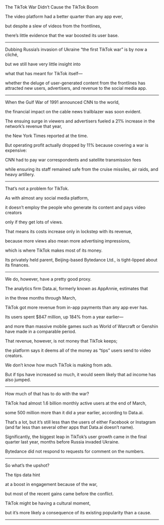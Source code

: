 The TikTok War Didn’t Cause the TikTok Boom

The video platform had a better quarter than any app ever, 

but despite a slew of videos from the frontlines, 

there’s little evidence that the war boosted its user base.

---

Dubbing Russia’s invasion of Ukraine “the first TikTok war” is by now a cliché,  

but we still have very little insight into 

what that has meant for TikTok itself—

whether the deluge of user-generated content from the frontlines has attracted new users, advertisers, and revenue to the social media app.


---


When the Gulf War of 1991 announced CNN to the world, 

the financial impact on the cable news trailblazer was soon evident. 

The ensuing surge in viewers and advertisers fueled a 21% increase in the network’s revenue that year, 

the New York Times reported at the time. 

But operating profit actually dropped by 11% because covering a war is expensive:

CNN had to pay war correspondents and satellite transmission fees

while ensuring its staff remained safe from the cruise missiles, air raids, and heavy artillery.


---

That’s not a problem for TikTok. 

As with almost any social media platform, 

it doesn’t employ the people who generate its content and pays video creators 

only if they get lots of views. 

That means its costs increase only in lockstep with its revenue, 

because more views also mean more advertising impressions, 

which is where TikTok makes most of its money. 

Its privately held parent, Beijing-based Bytedance Ltd., is tight-lipped about its finances.


---


We do, however, have a pretty good proxy. 

The analytics firm Data.ai, formerly known as AppAnnie, estimates that 

in the three months through March, 

TikTok got more revenue from in-app payments than any app ever has. 

Its users spent $847 million, up 184% from a year earlier—

and more than massive mobile games such as World of Warcraft or Genshin have made in a comparable period.


That revenue, however, is not money that TikTok keeps; 

the platform says it deems all of the money as “tips” users send to video creators. 

We don’t know how much TikTok is making from ads. 

But if tips have increased so much, it would seem likely that ad income has also jumped.


---

How much of that has to do with the war? 

TikTok had almost 1.6 billion monthly active users at the end of March, 

some 500 million more than it did a year earlier, according to Data.ai. 

That’s a lot, but it’s still less than the users of either Facebook or Instagram (and far less than several other apps that Data.ai doesn’t name).


Significantly, the biggest leap in TikTok’s user growth came in the final quarter last year, months before Russia invaded Ukraine. 

Bytedance did not respond to requests for comment on the numbers.


---

So what’s the upshot? 

The tips data hint 

at a boost in engagement because of the war, 

but most of the recent gains came before the conflict. 

TikTok might be having a cultural moment, 

but it’s more likely a consequence of its existing popularity than a cause.

---

